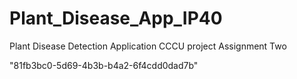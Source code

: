 # Plant_Disease_App_IP40
Plant Disease Detection Application CCCU project Assignment Two 

"81fb3bc0-5d69-4b3b-b4a2-6f4cdd0dad7b"